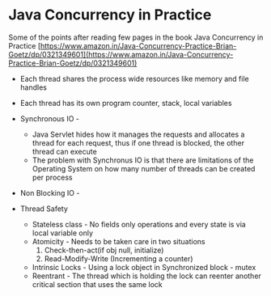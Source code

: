 # Java Concurrency in Practice 
Some of the points after reading few pages in the book Java Concurrency in Practice [https://www.amazon.in/Java-Concurrency-Practice-Brian-Goetz/dp/0321349601](https://www.amazon.in/Java-Concurrency-Practice-Brian-Goetz/dp/0321349601)

* Each thread shares the process wide resources like memory and file handles
* Each thread has its own program counter, stack, local variables
* Synchronous IO - 
     * Java Servlet hides how it manages the requests and allocates a thread for each request, thus if one thread is blocked, the other thread can execute
     * The problem with Synchronus IO is that there are limitations of the Operating System on how many number of threads can be created per process
* Non Blocking IO - 

* Thread Safety
     * Stateless class - No fields only operations and every state is via local variable only
     * Atomicity - Needs to be taken care in two situations
          1. Check-then-act(if obj null, initialize)
          2. Read-Modify-Write (Incrementing a counter) 
     * Intrinsic Locks - Using a lock object in Synchronized block - mutex
     * Reentrant - The thread which is holding the lock can reenter another critical section that uses the same lock      